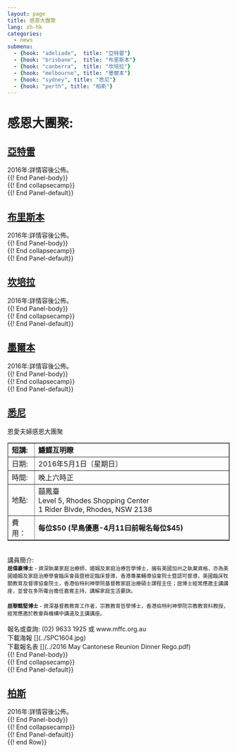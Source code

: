 ```yaml
---
layout: page
title: 感恩大團聚
lang: zh-hk
categories:
  - news
submenu:
  - {hook: "adeliade",  title: "亞特雷"}
  - {hook: "brisbane",  title: "布里斯本"}
  - {hook: "canberra",  title: "坎培拉"}
  - {hook: "melbourne", title: "墨爾本"}
  - {hook: "sydney", title: "悉尼"}
  - {hook: "perth", title: "柏斯"}
---
```


感恩大團聚:  
============
<div class="panel-group" id="m-panel">
<div class="panel panel-default">
<div class="panel-heading">
<div class="panel-title">
<a name="adeliade" data-toggle="collapse" data-parent="#m-panel"
href="#adeliadeinfo"><h2>亞特雷</h2></a>
</div>
</div>
<div id="adeliadeinfo" class="collapse">
<div class="panel-body">
2016年:詳情容後公佈。
</div> {{! End Panel-body}}
</div> {{! End collapsecamp}}
</div> {{! End Panel-default}}
<div class="panel panel-default">
<div class="panel-heading">
<div class="panel-title">
<a name="brisbane" data-toggle="collapse" data-parent="#m-panel"
href="#brisbaneinfo"><h2>布里斯本</h2></a>
</div>
</div>
<div id="brisbaneinfo" class="collapse">
<div class="panel-body">
2016年:詳情容後公佈。
</div> {{! End Panel-body}}
</div> {{! End collapsecamp}}
</div> {{! End Panel-default}}
<div class="panel panel-default">
<div class="panel-heading">
<div class="panel-title">
<a name="canberra" data-toggle="collapse" data-parent="#m-panel"
href="#canberrainfo"><h2>坎培拉</h2></a>
</div>
</div>
<div id="canberrainfo" class="collapse">
<div class="panel-body">
2016年:詳情容後公佈。
</div> {{! End Panel-body}}
</div> {{! End collapsecamp}}
</div> {{! End Panel-default}}
<div class="panel panel-default">
<div class="panel-heading">
<div class="panel-title">
<a name="melbourne" data-toggle="collapse" data-parent="#m-panel"
href="#melbourneinfo"><h2>墨爾本</h2></a>
</div>
</div>
<div id="melbourneinfo" class="collapse">
<div class="panel-body">
2016年:詳情容後公佈。
</div> {{! End Panel-body}}
</div> {{! End collapsecamp}}
</div> {{! End Panel-default}}
<div class="panel panel-default">
<div class="panel-heading">
<div class="panel-title">
<a name="sydney" data-toggle="collapse" data-parent="#m-panel"
href="#sydneyinfo"><h2>悉尼</h2></a>
</div>
</div>
<div id="sydneyinfo" class="collapse">
<div class="panel-body">

恩愛夫婦感恩大團聚
<table style="text-align: left; width: 100%;" border="1"
 cellpadding="5" cellspacing="0">
  <tbody>
    <tr>
      <td style="width: 12%;"><span style="font-weight: bold;" >短講:</span></td>
      <td><span style="font-weight: bold;" >鰜鰈互明瞭</span></td>
    </tr>
    <tr>
      <td>日期:</td>
      <td>2016年5月1日〔星期日〕</td>
    </tr>
    <tr>
      <td>時間:</td>
      <td>晚上六時正</td>
    </tr>
    <tr>
      <td>地點:</td>
      <td>囍鳳臺<br>
	  Level 5, Rhodes Shopping Center<br>
	  1 Rider Blvde, Rhodes, NSW 2138
	  </td>
    </tr>
	<tr>
      <td>費用：</td>
      <td><span style="font-weight: bold;" >每位$50 (早鳥優惠-4月11曰前報名每位$45)</span>
	  </td>
    </tr>
  </tbody>
</table>
<br>
講員簡介:
<br>
<small><span style="font-weight: bold;" >屈偉豪博士</span> - 資深執業家庭治療師，婚姻及家庭治療哲學博士，擁有美國加州之執業資格，亦為美國婚姻及家庭治療學會臨床會員暨檢定臨床督導，香港專業輔導協會院士暨認可督導，美國臨床牧關教育及督導協會院士，香港伯特利神學院基督教家庭治療碩士課程主任；屈博士經常應邀主講講座，並曾在多所電台擔任嘉賓主持，講解家庭生活要訣。</small>
<br>
<br>
<small><span style="font-weight: bold;" >屈黎懿堅博士</span> - 資深基督教教育工作者，宗教教育哲學博士，香港伯特利神學院宗教教育科教授，經常應邀於教會與機構中講道及主講講座。
</small>
<br>
<br>
報名或查詢:  (02) 9633 1925 或 www.mffc.org.au <br>    
下載海報
[<span class="glyphicon glyphicon-picture"></span>](../SPC1604.jpg) <br>  
下載報名表
[<span class="glyphicon glyphicon-download-alt"></span>](../2016 May Cantonese Reunion Dinner Rego.pdf)
</div> {{! End Panel-body}}
</div> {{! End collapsecamp}}
</div> {{! End Panel-default}}
<div class="panel panel-default">
<div class="panel-heading">
<div class="panel-title">
<a name="perth" data-toggle="collapse" data-parent="#m-panel"
href="#perthinfo"><h2>柏斯</h2></a>
</div>
</div>
<div id="perthinfo" class="collapse">
<div class="panel-body">
2016年:詳情容後公佈。
</div> {{! End Panel-body}}
</div> {{! End collapsecamp}}
</div> {{! End Panel-default}}
</div> {{! end Row}}  
